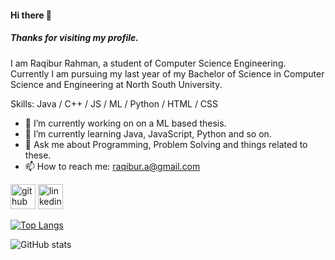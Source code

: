 #### Hi there 👋
##### Thanks for visiting my profile.
I am Raqibur Rahman, a student of Computer Science Engineering.
Currently I am pursuing my last year of my Bachelor of Science in Computer Science and Engineering at North South University.

Skills: Java / C++ / JS / ML / Python / HTML / CSS

- 🔭 I’m currently working on on a ML based thesis. 
- 🌱 I’m currently learning Java, JavaScript, Python and so on. 
- 💬 Ask me about Programming, Problem Solving and things related to these. 
- 📫 How to reach me: raqibur.a@gmail.com 


[<img src='https://cdn.jsdelivr.net/npm/simple-icons@3.0.1/icons/github.svg' alt='github' height='40'>](https://github.com/Raqibur-Rahman)  [<img src='https://cdn.jsdelivr.net/npm/simple-icons@3.0.1/icons/linkedin.svg' alt='linkedin' height='40'>](https://www.linkedin.com/in/Raqibur/)  

[![Top Langs](https://github-readme-stats.vercel.app/api/top-langs/?username=Raqibur-Rahman)](https://github.com/anuraghazra/github-readme-stats)

![GitHub stats](https://github-readme-stats.vercel.app/api?username=Raqibur-Rahman&show_icons=true&count_private=true)  



